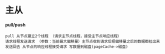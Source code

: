 # 主从
#### pull/push
```
pull 从节点建立2个线程 （请求主节点线程，接受主节点响应线程）
请求线程发送请求 （参数：当前最大偏移量）主节点收到请求后把偏移量之后的数据都拉出来 发送回去 从节点的响应线程接受请求 写数据到磁盘(pageCache->磁盘)


```
